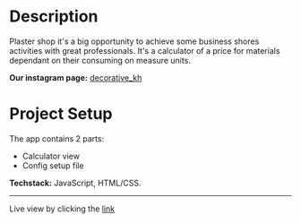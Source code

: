 # Description

Plaster shop it's a big opportunity to achieve some business shores activities with great professionals. It's a calculator of a price for materials dependant on their consuming on measure units.

**Our instagram page:** [decorative_kh](https://www.instagram.com/decorative_kh/)

# Project Setup

The app contains 2 parts:

- Calculator view
- Config setup file

**Techstack:** JavaScript, HTML/CSS.

---

Live view by clicking the [link](https://alexandrboychenko.github.io/plaster-shop)
